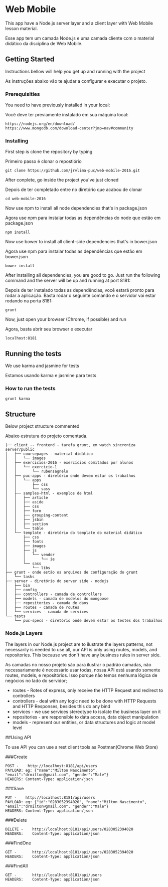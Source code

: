 # Web Mobile

This app have a Node.js server layer and a client layer with Web Mobile lesson material.

Esse app tem um camada Node.js e uma camada cliente com o material didático da disciplina de Web Mobile.

## Getting Started

Instructions bellow will help you get up and running with the project

As instruções abaixo vão te ajudar a configurar e executar o projeto.

### Prerequisities

You need to have previously installed in your local:

Você deve ter previamente instalado em sua máquina local:

```
https://nodejs.org/en/download/
https://www.mongodb.com/download-center?jmp=nav#community
```

### Installing

First step is clone the repository by typing

Primeiro passo é clonar o repostiório

```
git clone https://github.com/jrvlima-puc/web-mobile-2016.git
```
After conplete, go inside the project you've just cloned

Depois de ter completado entre no diretório que acabou de clonar

```
cd web-mobile-2016
```

Now use npm to install all node dependencies that's in package.json

Agora use npm para instalar todas as dependências do node que estão em package.json

```
npm install
```

Now use bower to install all client-side dependencies that's in bower.json

Agora use npm para instalar todas as dependências que estão em bower.json

```
bower install
```

After installing all dependencies, you are good to go. Just run the following command and the server will be up and running at port 8181:

Depois de ter instalado todas as dependências, você estará pronto para rodar a aplicação. Basta rodar o seguinte comando e o servidor vai estar rodando na porta 8181:

```
grunt
```

Now, just open your browser (Chrome, if possible) and run

Agora, basta abrir seu browser e executar

```
localhost:8181
```

## Running the tests

We use karma and jasmine for tests

Estamos usando karma e jasmine para tests

### How to run the tests


```
grunt karma
```

## Structure

Below project structure commented

Abaixo estrutura do projeto comentada.

```
├── client -- frontend - tarefa grunt, em watch sincroniza server/public
│   ├── coursepages - material didático
│   │   └── images
│   ├── exercicios-2016 - exercícios comitados por alunos
│   │   └── exercicio-1
│   │       └── rubensagnelo
│   ├── puc-apps - diretório onde devem estar os trabalhos
│   │   └── apps
│   │       ├── css
│   │       └── sass
│   ├── samples-html - exemplos de html
│   │   ├── article
│   │   ├── aside
│   │   ├── css
│   │   ├── form
│   │   ├── grouping-content
│   │   ├── jsbin
│   │   ├── section
│   │   └── table
│   └── template - diretório do template do material didático
│       ├── css
│       ├── fonts
│       ├── images
│       ├── js
│       │   └── vendor
│       │       └── ie
│       └── sass
│           └── libs
├── grunt - onde estão os arquivos de configuração do grunt
│   └── tasks
├── server - diretório do server side - nodejs
│   ├── bin
│   ├── config
│   ├── controllers - camada de controllers
│   ├── models - camada de modelos do mongoose
│   ├── repositories - camada de daos
│   ├── routes - camada de routes
│   └── services - camada de services
└── tests
    └── puc-specs - diretório onde devem estar os testes dos trabalhos
```

### Node.js Layers

The layers in our Node.js project are to ilustrate the layers patterns, not necessarily is needed to use all, our API is only using routes, models, and repositories. This because we don't have any business rules in server side.

As camadas no nosso projeto são para ilustrar o padrão camadas, não necessariamente é necessário usar todas, nossa API está usando somente routes, models, e repositórios. Isso porque não temos nenhuma lógica de negócios no lado do servidor;

* routes - Rotes of express, only receive the HTTP Request and redirect to controllers
* controllers - deal with any logic need to be done with HTTP Requests and HTTP Responses, besides this do any bind
* services - we use services stereotype to isolate the business layer on it
* repositories - are responsible to data access, data object manipulation
* models - represent our entities, or data structures and logic at model level

##Using API

To use API you can use a rest client tools as Postman(Chrome Web Store)

###Create

```
POST -    http://localhost:8181/api/users
PAYLOAD: eg: {"name":"Milton Nascimento", "email":"drmilton@gmail.com", "gender":"Male"}
HEADERS: Content-Type: application/json
```

###Save

```
PUT -    http://localhost:8181/api/users
PAYLOAD: eg: {"id":"0283052394020", "name":"Milton Nascimento", "email":"drmilton@gmail.com", "gender":"Male"}
HEADERS: Content-Type: application/json
```

###Delete

```
DELETE -    http://localhost:8181/api/users/0283052394020
HEADERS:    Content-Type: application/json
```

###FindOne

```
GET -       http://localhost:8181/api/users/0283052394020
HEADERS:    Content-Type: application/json
```

###FindAll

```
GET -       http://localhost:8181/api/users
HEADERS:    Content-Type: application/json
```